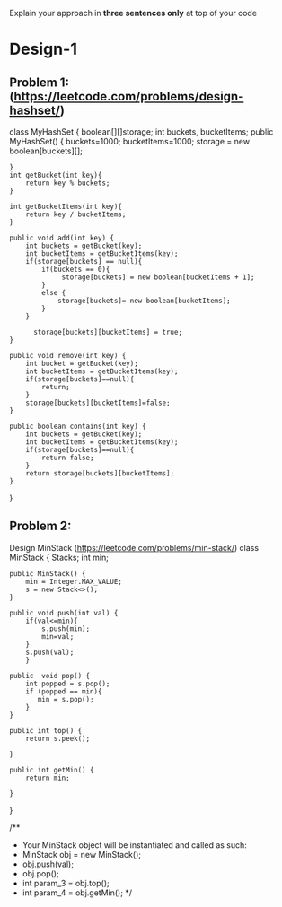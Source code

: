 Explain your approach in **three sentences only** at top of your code

# Design-1

## Problem 1:(https://leetcode.com/problems/design-hashset/)

class MyHashSet {
    boolean[][]storage;
    int buckets, bucketItems;
    public MyHashSet() {
        buckets=1000;
        bucketItems=1000;
        storage = new boolean[buckets][];
        
    }
    int getBucket(int key){
        return key % buckets;
    }
    
    int getBucketItems(int key){
        return key / bucketItems;
    }
    
    public void add(int key) {
        int buckets = getBucket(key);
        int bucketItems = getBucketItems(key);
        if(storage[buckets] == null){
            if(buckets == 0){
                 storage[buckets] = new boolean[bucketItems + 1];
            }
            else {
                storage[buckets]= new boolean[bucketItems];
            }
        }
        
          storage[buckets][bucketItems] = true;
    }
    
    public void remove(int key) {
        int bucket = getBucket(key);
        int bucketItems = getBucketItems(key);
        if(storage[buckets]==null){
            return;
        }
        storage[buckets][bucketItems]=false;
    }
    
    public boolean contains(int key) {
        int buckets = getBucket(key);
        int bucketItems = getBucketItems(key);
        if(storage[buckets]==null){
            return false;
        }
        return storage[buckets][bucketItems];      
    }
}


## Problem 2:
Design MinStack (https://leetcode.com/problems/min-stack/)
class MinStack {
    Stack<Integer>s;
    int min;

    public MinStack() {
        min = Integer.MAX_VALUE;
        s = new Stack<>();
    }
    
    public void push(int val) {
        if(val<=min){
            s.push(min);
            min=val;
        }
        s.push(val);
        }
    
    public  void pop() {
        int popped = s.pop();
        if (popped == min){
           min = s.pop();
        }
    }
    
    public int top() {
        return s.peek();
        
    }
    
    public int getMin() {
        return min;
        
    }
}

/**
 * Your MinStack object will be instantiated and called as such:
 * MinStack obj = new MinStack();
 * obj.push(val);
 * obj.pop();
 * int param_3 = obj.top();
 * int param_4 = obj.getMin();
 */



